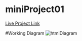 # miniProject01

[Live Project Link](https://arshil121.github.io/miniProject01/)

#Working Diagram
![htmlDiagram](https://github.com/arshil121/miniProject01/assets/74753973/bdf326c9-69ae-4e59-8dd2-b38e4ab20337)




